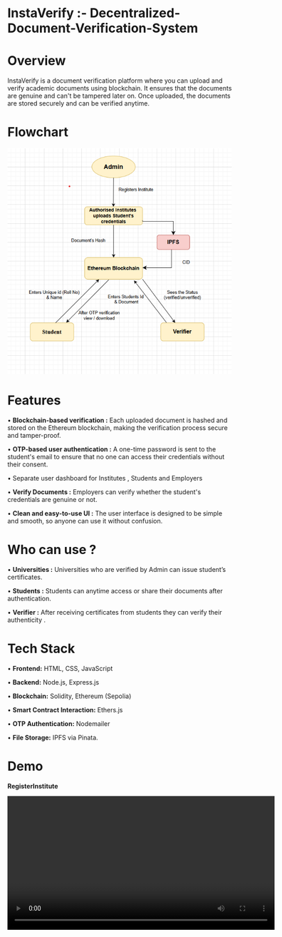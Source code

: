 # InstaVerify :- Decentralized-Document-Verification-System
# Overview
InstaVerify is a document verification platform where you can upload and verify academic documents using blockchain. It ensures that the documents are genuine and can't be tampered later on. Once uploaded, the documents are stored securely and can be verified anytime.

# Flowchart

![Alt Text](project_flowchart.png)

# Features
  •	**Blockchain-based verification :** Each uploaded document is hashed and stored on the Ethereum        blockchain, making the verification process secure and tamper-proof.
  
  •	**OTP-based user authentication :** A one-time password is sent to the student's email to ensure       that no one can access their credentials without their consent.
  
  •	Separate user dashboard for Institutes , Students and Employers
  
  •	**Verify Documents :** Employers can verify whether the student's credentials are genuine or not.
  
  •	**Clean and easy-to-use UI :** The user interface is designed to be simple and smooth, so anyone       can use it without confusion.
  
# Who can use ?
  •	**Universities :** Universities who are verified by Admin can issue student’s  certificates.
  
  •	**Students :**  Students can anytime access or share their documents after authentication.
  
  •	**Verifier :** After receiving certificates from students they can verify their  authenticity .
  
# Tech Stack
  •	**Frontend:** HTML, CSS, JavaScript
  
  •	**Backend:** Node.js, Express.js
  
  •	**Blockchain:** Solidity, Ethereum (Sepolia)
  
  •	**Smart Contract Interaction:** Ethers.js
  
  •	**OTP Authentication:** Nodemailer
  
  •	**File Storage:** IPFS via Pinata.
  
# Demo
 **RegisterInstitute**
<p align="center">
  <video width="600" controls>
    <source src="[https://user-images.githubusercontent.com/your-full-link.mp4](https://private-user-images.githubusercontent.com/219081995/462017552-27b0ec8e-6a2c-4d41-89f0-64a1ca2a34e3.mp4?jwt=eyJhbGciOiJIUzI1NiIsInR5cCI6IkpXVCJ9.eyJpc3MiOiJnaXRodWIuY29tIiwiYXVkIjoicmF3LmdpdGh1YnVzZXJjb250ZW50LmNvbSIsImtleSI6ImtleTUiLCJleHAiOjE3NTE1NDU1NjEsIm5iZiI6MTc1MTU0NTI2MSwicGF0aCI6Ii8yMTkwODE5OTUvNDYyMDE3NTUyLTI3YjBlYzhlLTZhMmMtNGQ0MS04OWYwLTY0YTFjYTJhMzRlMy5tcDQ_WC1BbXotQWxnb3JpdGhtPUFXUzQtSE1BQy1TSEEyNTYmWC1BbXotQ3JlZGVudGlhbD1BS0lBVkNPRFlMU0E1M1BRSzRaQSUyRjIwMjUwNzAzJTJGdXMtZWFzdC0xJTJGczMlMkZhd3M0X3JlcXVlc3QmWC1BbXotRGF0ZT0yMDI1MDcwM1QxMjIxMDFaJlgtQW16LUV4cGlyZXM9MzAwJlgtQW16LVNpZ25hdHVyZT05YmRhZDVhMWM4OTBjZTg4NzY4NmI5ODk5OTI0NWJiZDFhNTJiZjlhOTk0YzlmZWU3NjE1MzczYzA2NWQyOGMzJlgtQW16LVNpZ25lZEhlYWRlcnM9aG9zdCJ9.XT32tvhO2NpZzJDppucO4kZC2WTGx80yKXVvEDRZVDU)" type="video/mp4">
  </video>
</p>







  




  
  
